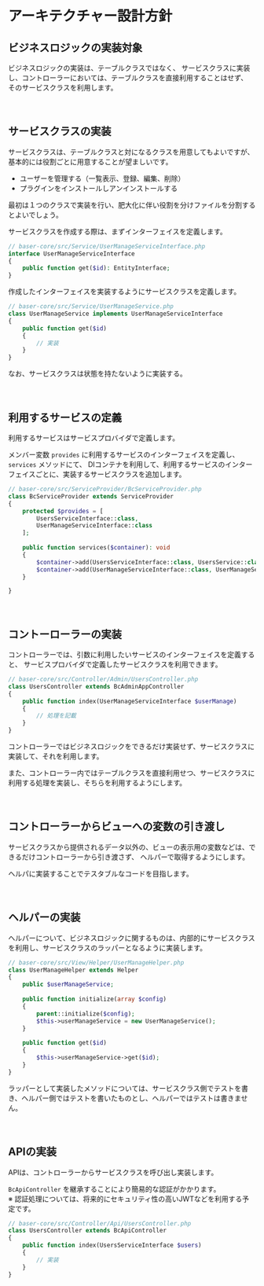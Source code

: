 # アーキテクチャー設計方針

## ビジネスロジックの実装対象

ビジネスロジックの実装は、テーブルクラスではなく、
サービスクラスに実装し、コントローラーにおいては、テーブルクラスを直接利用することはせず、
そのサービスクラスを利用します。

　
## サービスクラスの実装

サービスクラスは、テーブルクラスと対になるクラスを用意してもよいですが、
基本的には役割ごとに用意することが望ましいです。

- ユーザーを管理する（一覧表示、登録、編集、削除）
- プラグインをインストールしアンインストールする

最初は１つのクラスで実装を行い、肥大化に伴い役割を分けファイルを分割するとよいでしょう。

サービスクラスを作成する際は、まずインターフェイスを定義します。

```php
// baser-core/src/Service/UserManageServiceInterface.php
interface UserManageServiceInterface
{
    public function get($id): EntityInterface;
}
```
作成したインターフェイスを実装するようにサービスクラスを定義します。
```php
// baser-core/src/Service/UserManageService.php
class UserManageService implements UserManageServiceInterface
{
    public function get($id)
    {
        // 実装
    }
}
```

なお、サービスクラスは状態を持たないように実装する。

　
## 利用するサービスの定義

利用するサービスはサービスプロバイダで定義します。

メンバー変数 `provides` に利用するサービスのインターフェイスを定義し、`services` メソッドにて、
DIコンテナを利用して、利用するサービスのインターフェイスごとに、実装するサービスクラスを追加します。
```php
// baser-core/src/ServiceProvider/BcServiceProvider.php
class BcServiceProvider extends ServiceProvider
{
    protected $provides = [
        UsersServiceInterface::class,
        UserManageServiceInterface::class
    ];
    
    public function services($container): void
    {
        $container->add(UsersServiceInterface::class, UsersService::class);
        $container->add(UserManageServiceInterface::class, UserManageService::class);
    }

}
```

　
## コントーローラーの実装

コントローラーでは、引数に利用したいサービスのインターフェイスを定義すると、
サービスプロバイダで定義したサービスクラスを利用できます。

```php
// baser-core/src/Controller/Admin/UsersController.php
class UsersController extends BcAdminAppController
{
    public function index(UserManageServiceInterface $userManage)
    {
        // 処理を記載
    }
}
```

コントローラーではビジネスロジックをできるだけ実装せず、サービスクラスに実装して、それを利用します。

また、コントローラー内ではテーブルクラスを直接利用せつ、サービスクラスに利用する処理を実装し、そちらを利用するようにします。

　
## コントローラーからビューへの変数の引き渡し

サービスクラスから提供されるデータ以外の、ビューの表示用の変数などは、できるだけコントローラーから引き渡さず、
ヘルパーで取得するようにします。

ヘルパに実装することでテスタブルなコードを目指します。

　
## ヘルパーの実装

ヘルパーについて、ビジネスロジックに関するものは、内部的にサービスクラスを利用し、サービスクラスのラッパーとなるように実装します。

```php
// baser-core/src/View/Helper/UserManageHelper.php
class UserManageHelper extends Helper
{
    public $userManageService;
    
    public function initialize(array $config)
    {
        parent::initialize($config);
        $this->userManageService = new UserManageService();
    }
    
    public function get($id)
    {
        $this->userManageService->get($id);
    }
}
```

ラッパーとして実装したメソッドについては、サービスクラス側でテストを書き、ヘルパー側ではテストを書いたものとし、ヘルパーではテストは書きません。

　
## APIの実装

APIは、コントローラーからサービスクラスを呼び出し実装します。

`BcApiController` を継承することにより簡易的な認証がかかります。  
※ 認証処理については、将来的にセキュリティ性の高いJWTなどを利用する予定です。

```php
// baser-core/src/Controller/Api/UsersController.php
class UsersController extends BcApiController
{
    public function index(UsersServiceInterface $users)
    {
        // 実装
    }
}
```
